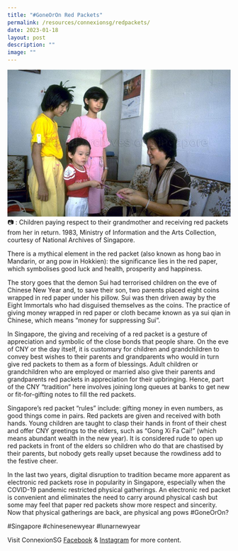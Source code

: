 ```yaml
---
title: "#GoneOrOn Red Packets"
permalink: /resources/connexionsg/redpackets/
date: 2023-01-18
layout: post
description: ""
image: ""
---
```


![](/images/connexionsg/2023/hong%20bao.jpg)
📷 : Children paying respect to their grandmother and receiving red packets from her in return. 1983, Ministry of Information and the Arts Collection, courtesy of National Archives of Singapore.

There is a mythical element in the red packet (also known as hong bao in Mandarin, or ang pow in Hokkien): the significance lies in the red paper, which symbolises good luck and health, prosperity and happiness. 

The story goes that the demon Sui had terrorised children on the eve of Chinese New Year and, to save their son, two parents placed eight coins wrapped in red paper under his pillow. Sui was then driven away by the Eight Immortals who had disguised themselves as the coins. The practice of giving money wrapped in red paper or cloth became known as ya sui qian in Chinese, which means “money for suppressing Sui”.

In Singapore, the giving and receiving of a red packet is a gesture of appreciation and symbolic of the close bonds that people share. On the eve of CNY or the day itself, it is customary for children and grandchildren to convey best wishes to their parents and grandparents who would in turn give red packets to them as a form of blessings. Adult children or grandchildren who are employed or married also give their parents and grandparents red packets in appreciation for their upbringing. Hence, part of the CNY “tradition” here involves joining long queues at banks to get new or fit-for-gifting notes to fill the red packets.

Singapore’s red packet “rules” include: gifting money in even numbers, as good things come in pairs. Red packets are given and received with both hands. Young children are taught to clasp their hands in front of their chest and offer CNY greetings to the elders, such as “Gong Xi Fa Cai!” (which means abundant wealth in the new year). It is considered rude to open up red packets in front of the elders so children who do that are chastised by their parents, but nobody gets really upset because the rowdiness add to the festive cheer.

In the last two years, digital disruption to tradition became more apparent as electronic red packets rose in popularity in Singapore, especially when the COVID-19 pandemic restricted physical gatherings. An electronic red packet is convenient and eliminates the need to carry around physical cash but some may feel that paper red packets show more respect and sincerity. Now that physical gatherings are back, are physical ang pows #GoneOrOn?

#Singapore #chinesenewyear #lunarnewyear

Visit ConnexionSG [Facebook](https://www.facebook.com/ConnexionSG) & [Instagram](https://www.instagram.com/connexionsg/) for more content.